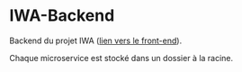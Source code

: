 # IWA-Backend

Backend du projet IWA ([lien vers le front-end](https://github.com/ach-ber/IWA)).

Chaque microservice est stocké dans un dossier à la racine.
